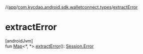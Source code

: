 //[app](../../index.md)/[com.kycdao.android.sdk.walletconnect.types](index.md)/[extractError](extract-error.md)

# extractError

[androidJvm]\
fun [Map](https://kotlinlang.org/api/latest/jvm/stdlib/kotlin.collections/-map/index.html)&lt;*, *&gt;.[extractError](extract-error.md)(): [Session.Error](../com.kycdao.android.sdk.walletconnect/-session/-error/index.md)
